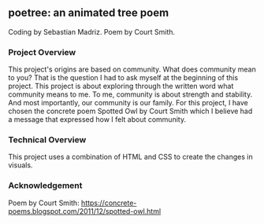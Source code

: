 ## poetree: an animated tree poem

Coding by Sebastian Madriz. Poem by Court Smith.

### Project Overview

This project's origins are based on community. What does community mean to you? That is the question I had to ask myself at the beginning of this project. This project is about exploring through the written word what community means to me. To me, community is about strength and stability. And most importantly, our community is our family. For this project, I have chosen the concrete poem Spotted Owl by Court Smith which I believe had a message that expressed how I felt about community.

### Technical Overview

This project uses a combination of HTML and CSS to create the changes in visuals.

### Acknowledgement

Poem by Court Smith: https://concrete-poems.blogspot.com/2011/12/spotted-owl.html
